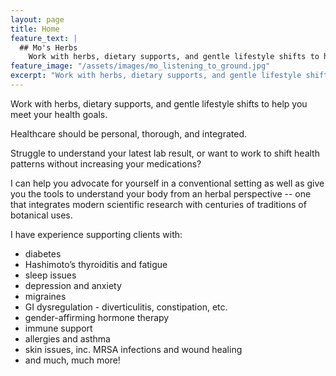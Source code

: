 ```yaml
---
layout: page
title: Home
feature_text: |
  ## Mo's Herbs
    Work with herbs, dietary supports, and gentle lifestyle shifts to help you meet your health goals.
feature_image: "/assets/images/mo_listening_to_ground.jpg"
excerpt: "Work with herbs, dietary supports, and gentle lifestyle shifts to help you meet your health goals."
---
```


Work with herbs, dietary supports, and gentle lifestyle shifts to help you meet
your health goals.

Healthcare should be personal, thorough, and integrated.

Struggle to understand your latest lab result, or want to work to shift health
patterns without increasing your medications?

I can help you advocate for yourself in a conventional setting as well as give
you the tools to understand your body from an herbal perspective -- one that
integrates modern scientific research with centuries of traditions of botanical
uses.

I have experience supporting clients with:

- diabetes
- Hashimoto’s thyroiditis and fatigue
- sleep issues
- depression and anxiety
- migraines
- GI dysregulation - diverticulitis, constipation, etc.
- gender-affirming hormone therapy
- immune support
- allergies and asthma
- skin issues, inc. MRSA infections and wound healing
- and much, much more!

